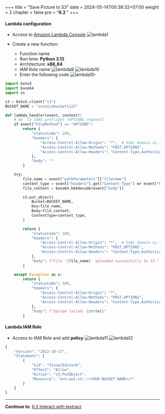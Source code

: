 +++
title = "Save Picture to S3"
date = 2024-05-14T00:38:32+07:00
weight = 2
chapter = false
pre = "<b>6.2 </b>"
+++

#### Lambda configuration

- Access to [Amazon Lambda Console](https://ap-southeast-1.console.aws.amazon.com/lambda/home?region=ap-southeast-1#/functions)
   ![lambda1](/images/6/lambda1.png?width=90pc)

- Create a new function:
  - Function name
  - Run time: **Python 3.12**
  - Architecture: **x86_64**
  - IAM Role name
   ![lambda9](/images/6/lambda9.png?width=90pc)
   ![lambda10](/images/6/lambda10.png?width=90pc)
   - Enter the following code
   ![lambda10-](/images/6/lambda10-.png?width=90pc)

```python
import boto3
import base64
import os

s3 = boto3.client("s3")
BUCKET_NAME = "invoicebuckett123"

def lambda_handler(event, context):
    # Xử lý CORS preflight (OPTIONS request)
    if event["httpMethod"] == "OPTIONS":
        return {
            "statusCode": 200,
            "headers": {
                "Access-Control-Allow-Origin": "*",  # hoặc domain cụ thể nếu bạn muốn
                "Access-Control-Allow-Methods": "POST,OPTIONS",
                "Access-Control-Allow-Headers": "Content-Type,Authorization",
            },
            "body": ""
        }

    try:
        file_name = event["pathParameters"]["filename"]
        content_type = event["headers"].get("Content-Type") or event["headers"].get("content-type", "application/octet-stream")
        file_content = base64.b64decode(event["body"])

        s3.put_object(
            Bucket=BUCKET_NAME,
            Key=file_name,
            Body=file_content,
            ContentType=content_type,
        )

        return {
            "statusCode": 200,
            "headers": {
                "Access-Control-Allow-Origin": "*",  # hoặc domain cụ thể
                "Access-Control-Allow-Methods": "POST,OPTIONS",
                "Access-Control-Allow-Headers": "Content-Type,Authorization",
            },
            "body": f"File '{file_name}' uploaded successfully to S3."
        }

    except Exception as e:
        return {
            "statusCode": 500,
            "headers": {
                "Access-Control-Allow-Origin": "*",
                "Access-Control-Allow-Methods": "POST,OPTIONS",
                "Access-Control-Allow-Headers": "Content-Type,Authorization",
            },
            "body": f"Upload failed: {str(e)}"
        }
```

#### Lambda IAM Role
- Access to IAM Role and add **policy**
   ![lambda11](/images/6/lambda11.png?width=90pc)
   ![lambda12](/images/6/lambda12.png?width=90pc)
```js
{
    "Version": "2012-10-17",
    "Statement": [
        {
            "Sid": "VisualEditor0",
            "Effect": "Allow",
            "Action": "s3:PutObject",
            "Resource": "arn:aws:s3:::<YOUR-BUCKET-NAME>/*"
        }
    ]
}
```
---
**Continue to**:
[6.3 Interact with textract](../6.3-withTextract/)